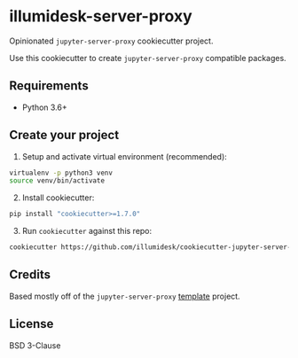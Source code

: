 # illumidesk-server-proxy

Opinionated `jupyter-server-proxy` cookiecutter project.

Use this cookiecutter to create `jupyter-server-proxy` compatible packages.

## Requirements

- Python 3.6+

## Create your project

1. Setup and activate virtual environment (recommended):

```bash
virtualenv -p python3 venv
source venv/bin/activate
```

2. Install cookiecutter:

```bash
pip install "cookiecutter>=1.7.0"
```

3. Run `cookiecutter` against this repo:

```bash
cookiecutter https://github.com/illumidesk/cookiecutter-jupyter-server-proxy
```

## Credits

Based mostly off of the `jupyter-server-proxy` [template](https://github.com/jupyterhub/jupyter-server-proxy/tree/master/contrib/template) project.

## License

BSD 3-Clause
